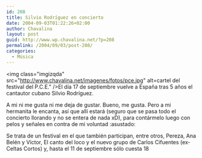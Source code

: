```yaml
---
id: 208
title: Silvio Rodríguez en concierto
date: 2004-09-03T01:22:26+02:00
author: Chavalina
layout: post
guid: http://www.wp.chavalina.net/?p=208
permalink: /2004/09/03/post-208/
categories:
  - Música
---
```

<img class="imgizqda" src="http://www.chavalina.net/imagenes/fotos/pce.jpg" alt=cartel del festival del P.C.E." />El día 17 de septiembre vuelve a España tras 5 años el cantautor cubano Silvio Rodríguez.

A mi ni me gusta ni me deja de gustar. Bueno, me gusta. Pero a mi hermanita le encanta, así que allí estará (seguro que se pasa todo el concierto llorando y no se entera de nada xD), para contármelo luego con pelos y señales en contra de mi voluntad :asustado: 

Se trata de un festival en el que también participan, entre otros, Pereza, Ana Belén y Víctor, El canto del loco y el nuevo grupo de Carlos Cifuentes (ex-Celtas Cortos) y, hasta el 11 de septiembre sólo cuesta 18